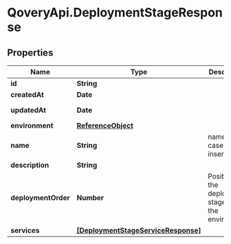 # QoveryApi.DeploymentStageResponse

## Properties

Name | Type | Description | Notes
------------ | ------------- | ------------- | -------------
**id** | **String** |  | [readonly] 
**createdAt** | **Date** |  | [readonly] 
**updatedAt** | **Date** |  | [optional] [readonly] 
**environment** | [**ReferenceObject**](ReferenceObject.md) |  | 
**name** | **String** | name is case insensitive | [optional] 
**description** | **String** |  | [optional] 
**deploymentOrder** | **Number** | Position of the deployment stage within the environment | [optional] 
**services** | [**[DeploymentStageServiceResponse]**](DeploymentStageServiceResponse.md) |  | [optional] 


